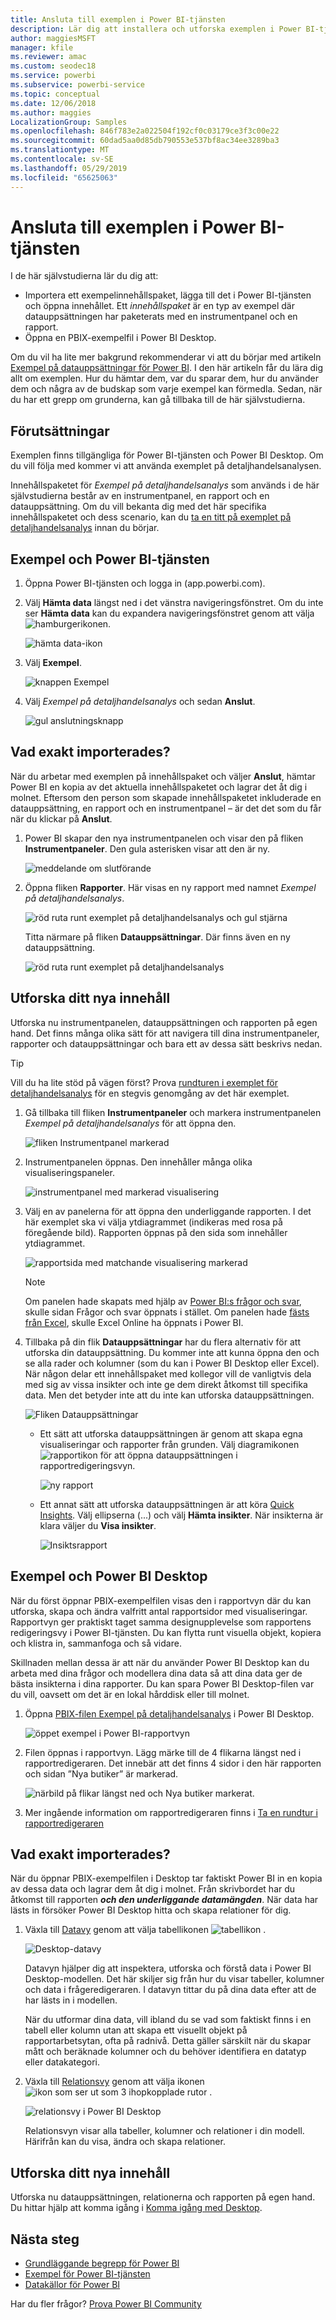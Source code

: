 ```yaml
---
title: Ansluta till exemplen i Power BI-tjänsten
description: Lär dig att installera och utforska exemplen i Power BI-tjänsten.
author: maggiesMSFT
manager: kfile
ms.reviewer: amac
ms.custom: seodec18
ms.service: powerbi
ms.subservice: powerbi-service
ms.topic: conceptual
ms.date: 12/06/2018
ms.author: maggies
LocalizationGroup: Samples
ms.openlocfilehash: 846f783e2a022504f192cf0c03179ce3f3c00e22
ms.sourcegitcommit: 60dad5aa0d85db790553e537bf8ac34ee3289ba3
ms.translationtype: MT
ms.contentlocale: sv-SE
ms.lasthandoff: 05/29/2019
ms.locfileid: "65625063"
---
```

#  <a name="connect-to-the-samples-in-the-power-bi-service"></a>Ansluta till exemplen i Power BI-tjänsten

I de här självstudierna lär du dig att: 
- Importera ett exempelinnehållspaket, lägga till det i Power BI-tjänsten och öppna innehållet. Ett *innehållspaket* är en typ av exempel där datauppsättningen har paketerats med en instrumentpanel och en rapport. 
- Öppna en PBIX-exempelfil i Power BI Desktop.

Om du vil ha lite mer bakgrund rekommenderar vi att du börjar med artikeln [Exempel på datauppsättningar för Power BI](sample-datasets.md). I den här artikeln får du lära dig allt om exemplen. Hur du hämtar dem, var du sparar dem, hur du använder dem och några av de budskap som varje exempel kan förmedla. Sedan, när du har ett grepp om grunderna, kan gå tillbaka till de här självstudierna.   

## <a name="prerequisites"></a>Förutsättningar
Exemplen finns tillgängliga för Power BI-tjänsten och Power BI Desktop. Om du vill följa med kommer vi att använda exemplet på detaljhandelsanalysen.

Innehållspaketet för *Exempel på detaljhandelsanalys* som används i de här självstudierna består av en instrumentpanel, en rapport och en datauppsättning.
Om du vill bekanta dig med det här specifika innehållspaketet och dess scenario, kan du [ta en titt på exemplet på detaljhandelsanalys](sample-retail-analysis.md) innan du börjar.

## <a name="samples-and-power-bi-service"></a>Exempel och Power BI-tjänsten

1. Öppna Power BI-tjänsten och logga in (app.powerbi.com).
2. Välj **Hämta data** längst ned i det vänstra navigeringsfönstret. Om du inte ser **Hämta data** kan du expandera navigeringsfönstret genom att välja ![hamburgerikonen](media/sample-tutorial-connect-to-the-samples/expand-nav.png).
   
   ![hämta data-ikon](media/sample-tutorial-connect-to-the-samples/pbi_getdata.png)
5. Välj **Exempel**.  
   
   ![knappen Exempel](media/sample-tutorial-connect-to-the-samples/pbi_samplesdownload.png)
6. Välj *Exempel på detaljhandelsanalys* och sedan **Anslut**.   
   
   ![gul anslutningsknapp](media/sample-tutorial-connect-to-the-samples/pbi_retailanalysissampleconnect.png)

## <a name="what-exactly-was-imported"></a>Vad exakt importerades?
När du arbetar med exemplen på innehållspaket och väljer **Anslut**, hämtar Power BI en kopia av det aktuella innehållspaketet och lagrar det åt dig i molnet. Eftersom den person som skapade innehållspaketet inkluderade en datauppsättning, en rapport och en instrumentpanel – är det det som du får när du klickar på **Anslut**. 

1. Power BI skapar den nya instrumentpanelen och visar den på fliken **Instrumentpaneler**. Den gula asterisken visar att den är ny.
   
   ![meddelande om slutförande](media/sample-tutorial-connect-to-the-samples/power-bi-new-dashboard.png)
2. Öppna fliken **Rapporter**.  Här visas en ny rapport med namnet *Exempel på detaljhandelsanalys*.
   
   ![röd ruta runt exemplet på detaljhandelsanalys och gul stjärna](media/sample-tutorial-connect-to-the-samples/power-bi-new-report.png)
   
   Titta närmare på fliken **Datauppsättningar**.  Där finns även en ny datauppsättning.
   
   ![röd ruta runt exemplet på detaljhandelsanalys](media/sample-tutorial-connect-to-the-samples/power-bi-new-dataset.png)

## <a name="explore-your-new-content"></a>Utforska ditt nya innehåll
Utforska nu instrumentpanelen, datauppsättningen och rapporten på egen hand. Det finns många olika sätt för att navigera till dina instrumentpaneler, rapporter och datauppsättningar och bara ett av dessa sätt beskrivs nedan.  

> [!TIP]
> Vill du ha lite stöd på vägen först?  Prova [rundturen i exemplet för detaljhandelsanalys](sample-retail-analysis.md) för en stegvis genomgång av det här exemplet.
> 
> 

1. Gå tillbaka till fliken **Instrumentpaneler** och markera instrumentpanelen *Exempel på detaljhandelsanalys* för att öppna den.    
   
   ![fliken Instrumentpanel markerad](media/sample-tutorial-connect-to-the-samples/power-bi-dashboards.png)
2. Instrumentpanelen öppnas.  Den innehåller många olika visualiseringspaneler.
   
   ![instrumentpanel med markerad visualisering](media/sample-tutorial-connect-to-the-samples/power-bi-dashboards2new.png)
3. Välj en av panelerna för att öppna den underliggande rapporten.  I det här exemplet ska vi välja ytdiagrammet (indikeras med rosa på föregående bild). Rapporten öppnas på den sida som innehåller ytdiagrammet.
   
    ![rapportsida med matchande visualisering markerad](media/sample-tutorial-connect-to-the-samples/power-bi-report.png)
   
   > [!NOTE]
   > Om panelen hade skapats med hjälp av [Power BI:s frågor och svar](power-bi-tutorial-q-and-a.md), skulle sidan Frågor och svar öppnats i stället. Om panelen hade [fästs från Excel](service-dashboard-pin-tile-from-excel.md), skulle Excel Online ha öppnats i Power BI.
   > 
   > 
1. Tillbaka på din flik **Datauppsättningar** har du flera alternativ för att utforska din datauppsättning.  Du kommer inte att kunna öppna den och se alla rader och kolumner (som du kan i Power BI Desktop eller Excel).  När någon delar ett innehållspaket med kollegor vill de vanligtvis dela med sig av vissa insikter och inte ge dem direkt åtkomst till specifika data. Men det betyder inte att du inte kan utforska datauppsättningen.  
   
   ![Fliken Datauppsättningar](media/sample-tutorial-connect-to-the-samples/power-bi-chart-icon2.png)
   
   * Ett sätt att utforska datauppsättningen är genom att skapa egna visualiseringar och rapporter från grunden.  Välj diagramikonen ![rapportikon](media/sample-tutorial-connect-to-the-samples/power-bi-chart-icon4.png) för att öppna datauppsättningen i rapportredigeringsvyn.
     
       ![ny rapport](media/sample-tutorial-connect-to-the-samples/power-bi-report-editing.png)
   * Ett annat sätt att utforska datauppsättningen är att köra [Quick Insights](consumer/end-user-insights.md). Välj ellipserna (...) och välj **Hämta insikter**. När insikterna är klara väljer du **Visa insikter**.
     
       ![Insiktsrapport](media/sample-tutorial-connect-to-the-samples/power-bi-insights.png)

## <a name="samples-and-power-bi-desktop"></a>Exempel och Power BI Desktop 
När du först öppnar PBIX-exempelfilen visas den i rapportvyn där du kan utforska, skapa och ändra valfritt antal rapportsidor med visualiseringar. Rapportvyn ger praktiskt taget samma designupplevelse som rapportens redigeringsvy i Power BI-tjänsten. Du kan flytta runt visuella objekt, kopiera och klistra in, sammanfoga och så vidare.

Skillnaden mellan dessa är att när du använder Power BI Desktop kan du arbeta med dina frågor och modellera dina data så att dina data ger de bästa insikterna i dina rapporter. Du kan spara Power BI Desktop-filen var du vill, oavsett om det är en lokal hårddisk eller till molnet.

1. Öppna [PBIX-filen Exempel på detaljhandelsanalys](http://download.microsoft.com/download/9/6/D/96DDC2FF-2568-491D-AAFA-AFDD6F763AE3/Retail%20Analysis%20Sample%20PBIX.pbix) i Power BI Desktop. 

    ![öppet exempel i Power BI-rapportvyn](media/sample-tutorial-connect-to-the-samples/power-bi-samples-desktop.png)

1. Filen öppnas i rapportvyn. Lägg märke till de 4 flikarna längst ned i rapportredigeraren. Det innebär att det finns 4 sidor i den här rapporten och sidan ”Nya butiker” är markerad. 

    ![närbild på flikar längst ned och Nya butiker markerat](media/sample-tutorial-connect-to-the-samples/power-bi-sample-tabs.png).

3. Mer ingående information om rapportredigeraren finns i [Ta en rundtur i rapportredigeraren](service-the-report-editor-take-a-tour.md)

## <a name="what-exactly-was-imported"></a>Vad exakt importerades?
När du öppnar PBIX-exempelfilen i Desktop tar faktiskt Power BI in en kopia av dessa data och lagrar dem åt dig i molnet. Från skrivbordet har du åtkomst till rapporten ***och den underliggande datamängden***. När data har lästs in försöker Power BI Desktop hitta och skapa relationer för dig.  

1. Växla till [Datavy](desktop-data-view.md) genom att välja tabellikonen ![tabellikon](media/sample-tutorial-connect-to-the-samples/power-bi-data-icon.png) .
 
    ![Desktop-datavy](media/sample-tutorial-connect-to-the-samples/power-bi-desktop-sample-data.png)

    Datavyn hjälper dig att inspektera, utforska och förstå data i Power BI Desktop-modellen. Det här skiljer sig från hur du visar tabeller, kolumner och data i frågeredigeraren. I datavyn tittar du på dina data efter att de har lästs in i modellen.

    När du utformar dina data, vill ibland du se vad som faktiskt finns i en tabell eller kolumn utan att skapa ett visuellt objekt på rapportarbetsytan, ofta på radnivå. Detta gäller särskilt när du skapar mått och beräknade kolumner och du behöver identifiera en datatyp eller datakategori.

1. Växla till [Relationsvy](desktop-relationship-view.md) genom att välja ikonen ![ikon som ser ut som 3 ihopkopplade rutor](media/sample-tutorial-connect-to-the-samples/power-bi-desktop-relationship-icon.png) .
 
    ![relationsvy i Power BI Desktop](media/sample-tutorial-connect-to-the-samples/power-bi-relationships.png)

    Relationsvyn visar alla tabeller, kolumner och relationer i din modell. Härifrån kan du visa, ändra och skapa relationer.

## <a name="explore-your-new-content"></a>Utforska ditt nya innehåll
Utforska nu datauppsättningen, relationerna och rapporten på egen hand. Du hittar hjälp att komma igång i [Komma igång med Desktop](desktop-getting-started.md).    


## <a name="next-steps"></a>Nästa steg

- [Grundläggande begrepp för Power BI](consumer/end-user-basic-concepts.md)
- [Exempel för Power BI-tjänsten](sample-datasets.md)
- [Datakällor för Power BI](service-get-data.md)

Har du fler frågor? [Prova Power BI Community](http://community.powerbi.com/)
